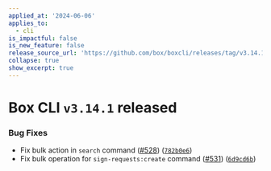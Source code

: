 ```yaml
---
applied_at: '2024-06-06'
applies_to:
  - cli
is_impactful: false
is_new_feature: false
release_source_url: 'https://github.com/box/boxcli/releases/tag/v3.14.1'
collapse: true
show_excerpt: true
---
```


# Box CLI `v3.14.1` released

### Bug Fixes

* Fix bulk action in `search` command ([#528][1]) ([`782b0e6`][2])
* Fix bulk operation for `sign-requests:create` command ([#531][3]) ([`6d9cd6b`][4])

[1]: https://github.com/box/boxcli/issues/528

[2]: https://github.com/box/boxcli/commit/782b0e6b00905d9724289cb05cf03a708c32ebb3

[3]: https://github.com/box/boxcli/issues/531

[4]: https://github.com/box/boxcli/commit/6d9cd6b82088185c1b98e8c4ed9ac26af4ee3362
